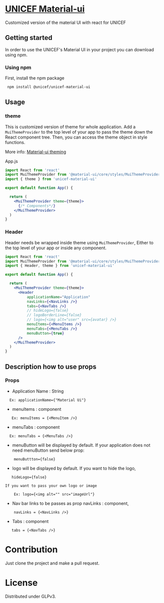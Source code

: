 # [UNICEF Material-ui](https://unicef.github.io/unicef-material-ui/)

Customized version of the material UI with react for UNICEF

## Getting started

In order to use the UNICEF's Material UI in your project you can download using npm.

### Using npm

First, install the npm package

```bash
 npm install @unicef/unicef-material-ui

```

## Usage

### theme

 This is customized version of theme for whole application. 
 Add a `MuiThemeProvider` to the top level of your app to pass the theme down the React component tree. Then, you can access the theme object in style functions.

 More info: <a href="https://material-ui.com/styles/advanced/#theming">Material-ui theming</a>

App.js

```jsx
import React from 'react'
import MuiThemeProvider from '@material-ui/core/styles/MuiThemeProvider'
import { theme } from 'unicef-material-ui'

export default function App() {

  return (
    <MuiThemeProvider theme={theme}>
      {/* Components*/}
    </MuiThemeProvider>
  )
}
```

### Header
Header needs be wrapped inside theme using `MuiThemeProvider`,
Either to the top level of your app or inside any component.

```jsx
import React from 'react'
import MuiThemeProvider from '@material-ui/core/styles/MuiThemeProvider'
import { Header, theme } from 'unicef-material-ui'

export default function App() {

  return (
    <MuiThemeProvider theme={theme}>
      <Header
          applicationName="Application"
          navLinks={<NavLinks />}
          tabs={<NavTabs />}
          // hideLogo={false}
          // logoBorderLine={false}
          // logo={<img alt="user" src={avatar} />}
          menuItems={<MenuItems />}
          menuTabs={<MenuTabs />}
          menuButton={true}
      />
    </MuiThemeProvider>
  )
}
```

## Description how to use props

### Props

- Application Name : String

```
  Ex: applicationName={"Material Ui"}
```

- menuItems : component

```
   Ex: menuItems = {<MenuItem />}
```

- menuTabs : component

```
  Ex: menuTabs = {<MenuTabs />}
```

- menuButton will be displayed by default.
  If your application does not need menuButton
  send below prop:

```
    menuButtton={false}
```

- logo will be displayed by default.
  If you want to hide the logo,

```
   hideLogo={false}
```

    If you want to pass your own logo or image

```
    Ex: logo={<img alt="" src="imageUrl"}
```

- Nav bar links to be passes as prop
  navLinks : component,

```
    navLinks = {<NavLinks />}
```

- Tabs : component

```
   tabs = {<NavTabs />}
```

# Contribution

Just clone the project and make a pull request.

# License

Distributed under GLPv3.
